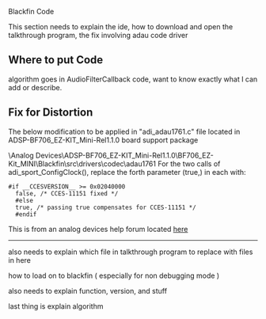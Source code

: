 Blackfin Code

This section needs to explain the ide, how to download and open the talkthrough program, the fix involving adau code driver

## Where to put Code

algorithm goes in AudioFilterCallback code, want to know exactly what I can add or describe.

## Fix for Distortion 

The below modification to be applied in "adi_adau1761.c" file located in ADSP-BF706_EZ-KIT_Mini-Rel1.1.0 board support package

<Installation>\Analog Devices\ADSP-BF706_EZ-KIT_Mini-Rel1.1.0\BF706_EZ-Kit_MINI\Blackfin\src\drivers\codec\adau1761
For the two calls of adi_sport_ConfigClock(), replace the forth parameter (true,) in each with:

    #if __CCESVERSION__ >= 0x02040000
	  false, /* CCES-11151 fixed */
	  #else
	  true, /* passing true compensates for CCES-11151 */
	  #endif

This is from an analog devices help forum located [here](https://ez.analog.com/dsp/software-and-development-tools/cces/w/documents/16690/faq-how-to-avoid-audio-distortion-in-bf706mini-bsp-project)

--------

also needs to explain which file in talkthrough program to replace with files in here

how to load on to blackfin ( especially for non debugging mode )

also needs to explain function, version, and stuff

last thing is explain algorithm
